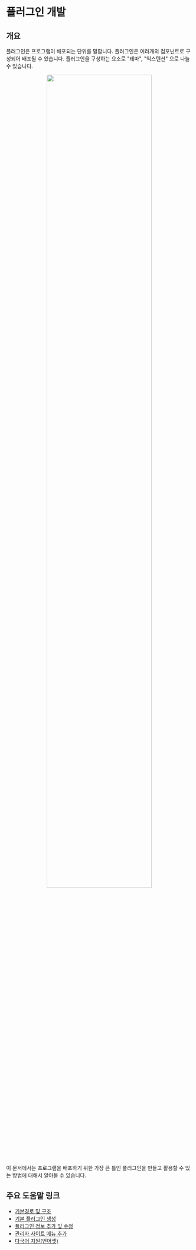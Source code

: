 # 플러그인 개발
## 개요 

플러그인은 프로그램이 배포되는 단위를 말합니다. 플러그인은 여러개의 컴포넌트로 구성되어 배포될 수 있습니다.
플러그인을 구성하는 요소로 "테마", "익스텐션" 으로 나눌 수 있습니다.

<center>
	<img src="https://user-images.githubusercontent.com/5836237/66798037-b16df280-ef47-11e9-8a5f-019a1e49a10d.png" width="75%" />
</center>

이 문서에서는 프로그램을 배포하기 위한 가장 큰 틀인 플러그인을 만들고 활용할 수 있는 방법에 대해서 알아볼 수 있습니다.


## 주요 도움말 링크
* [기본경로 및 구조](plugin-develop/common-structure.md)
* [기본 플러그인 생성](plugin-develop/common-plugin-make.md)
* [플러그인 정보 추가 및 수정](plugin-develop/creator-info-edit.md)
* [관리자 사이트 메뉴 추가](plugin-develop/admin-menu-extend.md)
* [다국어 지원(언어셋)](plugin-develop/language-support.md)